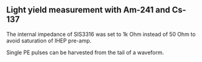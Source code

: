 ## Light yield measurement with Am-241 and Cs-137

The internal impedance of SIS3316 was set to 1k Ohm instead of 50 Ohm to avoid saturation of IHEP pre-amp.

Single PE pulses can be harvested from the tail of a waveform.


